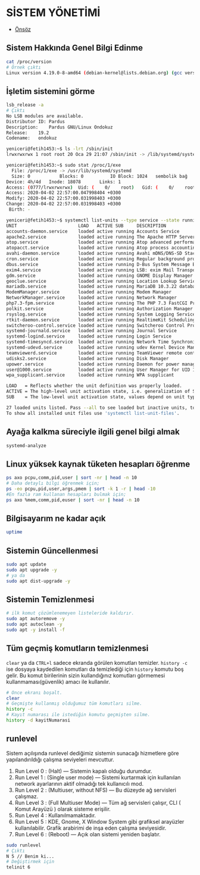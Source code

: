 # SİSTEM YÖNETİMİ

- [Önsöz](https://github.com/cicekhasan/DersNotlarim)


## Sistem Hakkında Genel Bilgi Edinme 

```bash
cat /proc/version
# Örnek çıktı
Linux version 4.19.0-8-amd64 (debian-kernel@lists.debian.org) (gcc version 8.3.0 (Debian 8.3.0-6)) #1 SMP Debian 4.19.98-1 (2020-01-26)
```

## İşletim sistemini görme

```bash
lsb_release -a
# Çıktı
No LSB modules are available.
Distributor ID:	Pardus
Description:	Pardus GNU/Linux Ondokuz
Release:	19.2
Codename:	ondokuz
```

```bash
yeniceri@fetih1453:~$ ls -lrt /sbin/init
lrwxrwxrwx 1 root root 20 Oca 29 21:07 /sbin/init -> /lib/systemd/systemd
```

```bash
yeniceri@fetih1453:~$ sudo stat /proc/1/exe
  File: /proc/1/exe -> /usr/lib/systemd/systemd
  Size: 0         	Blocks: 0          IO Block: 1024   sembolik bağ
Device: 4h/4d	Inode: 18078       Links: 1
Access: (0777/lrwxrwxrwx)  Uid: (    0/    root)   Gid: (    0/    root)
Access: 2020-04-02 22:57:00.047998404 +0300
Modify: 2020-04-02 22:57:00.031998403 +0300
Change: 2020-04-02 22:57:00.031998403 +0300
 Birth: -
```

```bash
yeniceri@fetih1453:~$ systemctl list-units --type service --state running
UNIT                       LOAD   ACTIVE SUB     DESCRIPTION                                 
accounts-daemon.service    loaded active running Accounts Service                            
apache2.service            loaded active running The Apache HTTP Server                      
atop.service               loaded active running Atop advanced performance monitor           
atopacct.service           loaded active running Atop process accounting daemon              
avahi-daemon.service       loaded active running Avahi mDNS/DNS-SD Stack                     
cron.service               loaded active running Regular background program processing daemon
dbus.service               loaded active running D-Bus System Message Bus                    
exim4.service              loaded active running LSB: exim Mail Transport Agent              
gdm.service                loaded active running GNOME Display Manager                       
geoclue.service            loaded active running Location Lookup Service                     
mariadb.service            loaded active running MariaDB 10.3.22 database server             
ModemManager.service       loaded active running Modem Manager                               
NetworkManager.service     loaded active running Network Manager                             
php7.3-fpm.service         loaded active running The PHP 7.3 FastCGI Process Manager         
polkit.service             loaded active running Authorization Manager                       
rsyslog.service            loaded active running System Logging Service                      
rtkit-daemon.service       loaded active running RealtimeKit Scheduling Policy Service       
switcheroo-control.service loaded active running Switcheroo Control Proxy service            
systemd-journald.service   loaded active running Journal Service                             
systemd-logind.service     loaded active running Login Service                               
systemd-timesyncd.service  loaded active running Network Time Synchronization                
systemd-udevd.service      loaded active running udev Kernel Device Manager                  
teamviewerd.service        loaded active running TeamViewer remote control daemon            
udisks2.service            loaded active running Disk Manager                                
upower.service             loaded active running Daemon for power management                 
user@1000.service          loaded active running User Manager for UID 1000                   
wpa_supplicant.service     loaded active running WPA supplicant                              

LOAD   = Reflects whether the unit definition was properly loaded.
ACTIVE = The high-level unit activation state, i.e. generalization of SUB.
SUB    = The low-level unit activation state, values depend on unit type.

27 loaded units listed. Pass --all to see loaded but inactive units, too.
To show all installed unit files use 'systemctl list-unit-files'.
```

## Ayağa kalkma süreciyle ilgili genel bilgi almak

```bash
systemd-analyze
```

## Linux yüksek kaynak tüketen hesapları öğrenme

```bash
ps axo pcpu,comm,pid,user | sort -nr | head -n 10
# Daha detaylı bilgi öğrenmek için;
ps -eo pcpu,pid,user,args,pmem | sort -k 1 -r | head -10
#En fazla ram kullanan hesapları bulmak için;
ps axo %mem,comm,pid,euser | sort -nr | head -n 10
```

## Bilgisayarım ne kadar açık

```bash
uptime
```

## Sistemin Güncellenmesi

```bash
sudo apt update
sudo apt upgrade -y
# ya da
sudo apt dist-upgrade -y
```

## Sistemin Temizlenmesi

```bash
# ilk komut çözümlenemeyen listeleride kaldırır.
sudo apt autoremove -y
sudo apt autoclean -y
sudo apt -y install -f
```

## Tüm geçmiş komutların temizlenmesi

```clear``` ya da ```CTRL+l``` sadece ekranda görülen komutları temizler. ```history -c``` ise dosyaya kaydedilen komutları da temizlediği için ```history``` komutu boş gelir. Bu komut birilerinin sizin kullandığınız komutları görmemesi kullanmaması(güvenlik) amacı ile kullanılır.

```bash
# Önce ekranı boşalt.
clear
# Geçmişte kullanmış olduğumuz tüm komutları silme.
history -c 
# Kayıt numarası ile istediğin komutu geçmişten silme.
history -d kayitNumarasi
```

## runlevel

Sistem açılışında runlevel dediğimiz sistemin sunacağı hizmetlere göre yapılandırıldığı çalışma seviyeleri mevcuttur.

1. Run Level 0 : (Halt) — Sistemin kapalı olduğu durumdur.
2. Run Level 1 : (Single user mode) — Sistemi kurtarmak için kullanılan network ayarlarının aktif olmadığı tek kullanıcılı mod.
3. Run Level 2 : (Multiuser, without NFS) — Bu düzeyde ağ servisleri çalışmaz.
4. Run Level 3 : (Full Multiuser Mode) — Tüm ağ servisleri çalışır, CLI ( Komut Arayüzü ) olarak sisteme erişilir.
5. Run Level 4 : Kullanılmamaktadır.
6. Run Level 5 : KDE, Gnome, X Window System gibi grafiksel arayüzler kullanılabilir. Grafik arabirimi de inşa eden çalışma seviyesidir.
7. Run Level 6 : (Reboot) — Açık olan sistemi yeniden başlatır.

```bash
sudo runlevel
# Çıktı
N 5 // Benim ki...
# Değiştirmek için
telinit 6
```